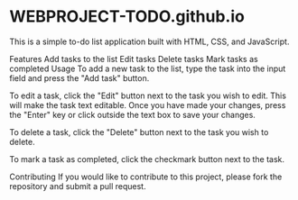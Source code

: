 # WEBPROJECT-TODO.github.io
This is a simple to-do list application built with HTML, CSS, and JavaScript.

Features
Add tasks to the list
Edit tasks
Delete tasks
Mark tasks as completed
Usage
To add a new task to the list, type the task into the input field and press the "Add task" button.

To edit a task, click the "Edit" button next to the task you wish to edit. This will make the task text editable. Once you have made your changes, press the "Enter" key or click outside the text box to save your changes.

To delete a task, click the "Delete" button next to the task you wish to delete.

To mark a task as completed, click the checkmark button next to the task.

Contributing
If you would like to contribute to this project, please fork the repository and submit a pull request.
